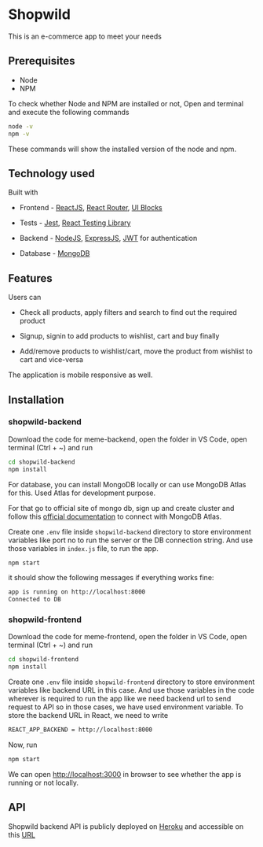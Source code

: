 # Shopwild

This is an e-commerce app to meet your needs

## Prerequisites

- Node
- NPM

To check whether Node and NPM are installed or not, Open and terminal and execute the following commands

```bash
node -v
npm -v
```

These commands will show the installed version of the node and npm.

## Technology used

Built with

- Frontend - [ReactJS](https://reactjs.org/), [React Router](https://reactrouter.com/docs/en/v6), [UI Blocks](https://ui-blocks.netlify.app)

- Tests - [Jest](https://jestjs.io/docs/getting-started), [React Testing Library](https://testing-library.com/docs/)

- Backend - [NodeJS](https://nodejs.org/en/), [ExpressJS](ExpressJS), [JWT](https://jwt.io/) for authentication

- Database - [MongoDB](https://www.mongodb.com/)

## Features

Users can

- Check all products, apply filters and search to find out the required product

- Signup, signin to add products to wishlist, cart and buy finally

- Add/remove products to wishlist/cart, move the product from wishlist to cart and vice-versa

The application is mobile responsive as well.

## Installation

### shopwild-backend

Download the code for meme-backend, open the folder in VS Code, open terminal (Ctrl + ~) and run

```bash
cd shopwild-backend
npm install
```

For database, you can install MongoDB locally or can use MongoDB Atlas for this. Used Atlas for development purpose.

For that go to official site of mongo db, sign up and create cluster and follow this [official documentation](https://docs.atlas.mongodb.com/getting-started/) to connect with MongoDB Atlas.

Create one `.env` file inside `shopwild-backend` directory to store environment variables like port no to run the server or the DB connection string. And use those variables in `index.js` file, to run the app.

```bash
npm start
```

it should show the following messages if everything works fine:

```bash
app is running on http://localhost:8000
Connected to DB
```

### shopwild-frontend

Download the code for meme-frontend, open the folder in VS Code, open terminal (Ctrl + ~) and run

```bash
cd shopwild-frontend
npm install
```

Create one `.env` file inside `shopwild-frontend` directory to store environment variables like backend URL in this case. And use those variables in the code wherever is required to run the app like we need backend url to send request to API so in those cases, we have used environment variable. To store the backend URL in React, we need to write

```bash
REACT_APP_BACKEND = http://localhost:8000
```

Now, run

```bash
npm start
```

We can open [http://localhost:3000](http://localhost:3000) in browser to see whether the app is running or not locally.

## API

Shopwild backend API is publicly deployed on [Heroku](https://www.heroku.com/) and accessible on this [URL](https://api-shopwild.herokuapp.com/v1)
